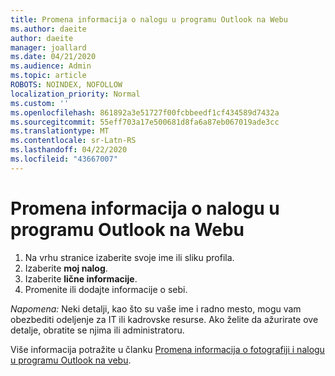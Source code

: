```yaml
---
title: Promena informacija o nalogu u programu Outlook na Webu
ms.author: daeite
author: daeite
manager: joallard
ms.date: 04/21/2020
ms.audience: Admin
ms.topic: article
ROBOTS: NOINDEX, NOFOLLOW
localization_priority: Normal
ms.custom: ''
ms.openlocfilehash: 861892a3e51727f00fcbbeedf1cf434589d7432a
ms.sourcegitcommit: 55eff703a17e500681d8fa6a87eb067019ade3cc
ms.translationtype: MT
ms.contentlocale: sr-Latn-RS
ms.lasthandoff: 04/22/2020
ms.locfileid: "43667007"
---
```

# <a name="change-account-information-in-outlook-on-the-web"></a>Promena informacija o nalogu u programu Outlook na Webu

1. Na vrhu stranice izaberite svoje ime ili sliku profila.
1. Izaberite **moj nalog**.
1. Izaberite **lične informacije**.
1. Promenite ili dodajte informacije o sebi.

*Napomena:* Neki detalji, kao što su vaše ime i radno mesto, mogu vam obezbediti odeljenje za IT ili kadrovske resurse. Ako želite da ažurirate ove detalje, obratite se njima ili administratoru.

Više informacija potražite u članku [Promena informacija o fotografiji i nalogu u programu Outlook na vebu](https://support.office.com/article/b2dbb289-851d-4bed-93c3-3e136f5659ec).